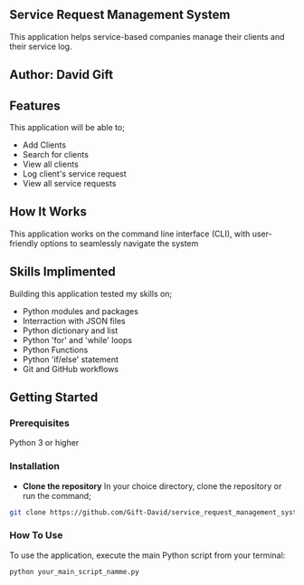 ## Service Request Management System

This application helps service-based companies manage their clients and their service log.

## Author: David Gift

## Features
This application will be able to;
- Add Clients
- Search for clients
- View all clients
- Log client's service request
- View all service requests

## How It Works
This application works on the command line interface (CLI), with user-friendly options to seamlessly navigate the system

## Skills Implimented
Building this application tested my skills on;
- Python modules and packages
- Interraction with JSON files
- Python dictionary and list
- Python 'for' and 'while' loops
- Python Functions
- Python 'if/else' statement
- Git and GitHub workflows

## Getting Started

### Prerequisites
Python 3 or higher

### Installation
- **Clone the repository**
In your choice directory, clone the repository or run the command;
```bash
git clone https://github.com/Gift-David/service_request_management_system.git
```

### How To Use
To use the application, execute the main Python script from your terminal:

```bash
python your_main_script_namme.py